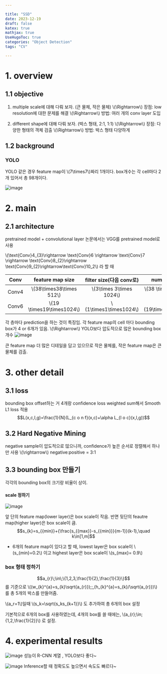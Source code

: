 ```yaml
---

title: "SSD"
date: 2023-12-19
draft: false
katex: true
mathjax: true
UseHugoToc: true
categories: "Object Detection"
tags: "CV"

---
```



# 1. overview

## 1.1 objective
1. multiple scale에 대해 다뤄 보자. (큰 물체, 작은 물체)
\\(\Rightarrow\\) 장점: low resolution에 대한 문제를 해결
\\(\Rightarrow\\) 방법: 여러 개의 conv layer 도입

2. different shape에 대해 다뤄 보자. (박스 형태, 2:1, 1:1)
\\(\Rightarrow\\) 장점: 다양한 형태의 객체 검출
\\(\Rightarrow\\) 방법: 박스 형태 다양하게


## 1.2 background
### YOLO
YOLO 같은 경우 feature map이 \\(7\times7\\)짜리 1개이다. box개수는 각 cell마다 2개 있어서 총 98개이다.

![image](https://github.com/ownvoy/ownogatari/assets/96481582/da6b123f-8458-4380-bf54-2d0fde560084)

# 2. main
## 2.1 architecture
pretrained model + convolutional layer
논문에서는 VGG를 pretrained model로 사용

\\(\text{Conv}4_{3}\rightarrow \text{Conv}6 \rightarrow \text{Conv}7 \rightarrow \text{Conv}8_{2}\rightarrow \text{Conv}9_{2}\rightarrow\text{Conv}10_2\\)
라 할 때

| Conv  |    feature map size    |      filter size(다음 conv로)       |      number of box      |             output size              |
|:-----:|:----------------------:|:----------------------:|:-----------------------:|:------------------------------------:|
| Conv4 | \\(38\times38\times 512\\) | \\(3\times 3\times 1024\\) | \\(38 \times 38 \times 4\\) | \\(38\times38\times4\times(C+4)\\) |
|  Conv6     |    \\(19 \times19\times1024\\)                    |          \\(1\times1\times1024\\)              |            \\(19\times19\times6\\)             |             \\(19 \times 19 \times 6 \times (C+4)\\)                         |

각 층마다 prediction을 하는 것이 특징임.
각 feature map의 cell 마다 bounding box가 4 or 6개가 있음.
\\(\Rightarrow\\) YOLO보다 압도적으로 많은 bounding box 개수
![image](https://github.com/ownvoy/ownogatari/assets/96481582/05f2fc35-e7c8-42a8-a48e-c6776ce45e4b)



큰 feature map 더 많은 디테일을 담고 있으므로 작은 물체를, 작은 feature map은 큰 물체를 검출.

# 3. other detail

## 3.1 loss
bounding box offset하는 거 4개랑 confidence loss weighted sum해서 Smooth L1 loss 적용
$$L(x,c,l,g)=\frac{1}{N}(L_{c o n f}(x,c)+\alpha L_{l o c}(x,l,g))$$

## 3.2 Hard Negative Mining
negative sample이 압도적으로 많으니까, confidence가 높은 순서로 정렬해서 하나만 사용
\\(\rightarrow\\) negative:positive = 3:1 

## 3.3 bounding box 만들기
각각의 bounding box의 크기랑 비율이 상이.

#### scale 정하기

![image](https://github.com/ownvoy/ownogatari/assets/96481582/e2c6a68f-cf96-476e-b96c-a19c15c3b515)

앞 단의 feature map(lower layer)은 box scale이 작음. 반면 뒷단의 feautre map(higher layer)은 box scale이 큼.
$$s_{k}=s_{{min}}+{\frac{s_{{max}}-s_{{min}}}{m-1}}(k-1),\quad k\in[1,m]$$
- 6개의 feature map이 있다고 할 때, lowest layer은 box scale이 \\(s_{min}=0.2\\) 이고 highest layer은 box scale이 \\(s_{max}= 0.9\\)

### box 형태 정하기
$$a_{r}\;\in\;\{1,2,3,\frac{1}{2},\frac{1}{3}\}$$
를 기준으로 \\((w_{k}^{a}=s_{k}\sqrt{a_{r}})\;\;,(h_{k}^{a}=s_{k}/\sqrt{a_{r}})\\) 를 총 5개의 박스를 만들어줌.

\\(a_r=1\\)일때 \\(s_k=\sqrt{s_ks_{k+1}}\\) 도 추가하여 총 6개의 box 설정

기본적으로 6개의 box를 사용하였는데, 4개의 box를 쓸 때에는, 
\\(a_{r}\;\in\;\{1,2,\frac{1}{2}\}\\) 로 설정.


# 4. experimental results

![image](https://github.com/ownvoy/ownogatari/assets/96481582/b67df078-ee95-4065-96a8-ad982613da4a)
성능이 R-CNN 계열 , YOLO보다 좋다~

![image](https://github.com/ownvoy/ownogatari/assets/96481582/f8b7ced1-6b7a-4bdd-9a19-2e733bf00658)
Inference할 때 정확도도 높으면서 속도도 빠르다~
